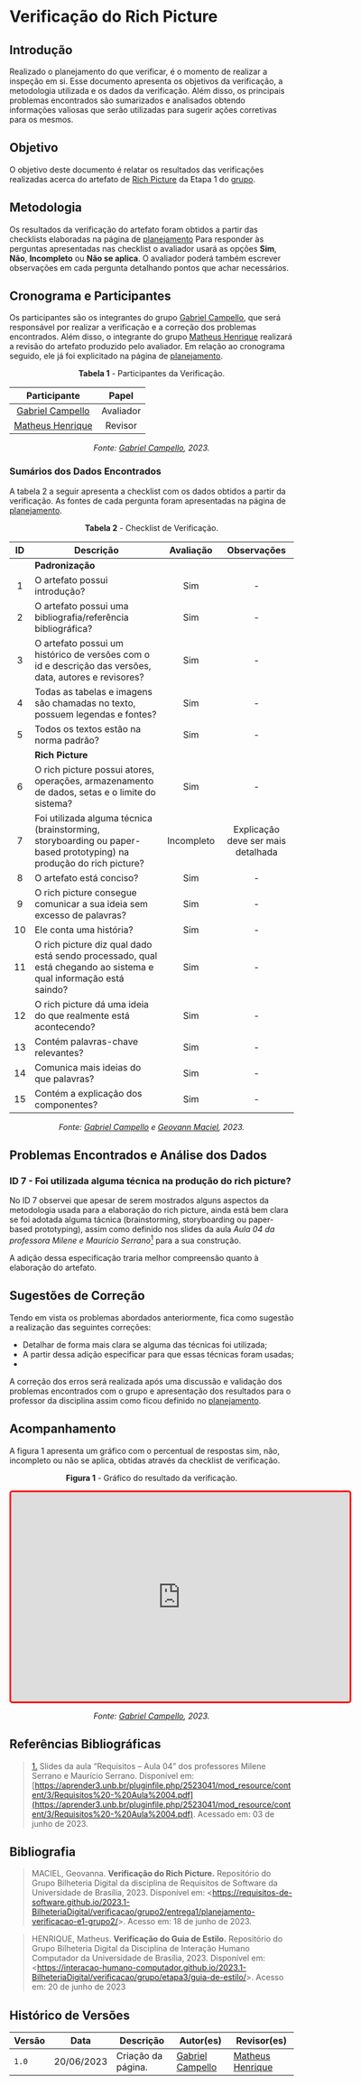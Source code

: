 # Verificação do Rich Picture

## Introdução

Realizado o planejamento do que verificar, é o momento de realizar a inspeção em si. Esse documento apresenta os objetivos da verificação, a metodologia utilizada e os dados da verificação. Além disso, os principais problemas encontrados são sumarizados e analisados obtendo informações valiosas que serão utilizadas para sugerir ações corretivas para os mesmos.

## Objetivo

O objetivo deste documento é relatar os resultados das verificações realizadas acerca do artefato de [Rich Picture](https://requisitos-de-software.github.io/2023.1-BilheteriaDigital/rastreabilidade/rich_picture/) da Etapa 1 do [grupo](https://github.com/Interacao-Humano-Computador/2023.1-BilheteriaDigital).

## Metodologia

Os resultados da verificação do artefato foram obtidos a partir das checklists elaboradas na página de [planejamento](../entrega1/planejamento-verificacao-e1-grupo.md) Para responder às perguntas apresentadas nas checklist o avaliador usará as opções **Sim**, **Não**, **Incompleto** ou **Não se aplica**. O avaliador poderá também escrever observações em cada pergunta detalhando pontos que achar necessários.

## Cronograma e Participantes

Os participantes são os integrantes do grupo [Gabriel Campello](https://github.com/G16C), que será responsável por realizar a verificação e a correção dos problemas encontrados. Além disso, o integrante do grupo [Matheus Henrique](https://github.com/mathonaut) realizará a revisão do artefato produzido pelo avaliador. Em relação ao cronograma seguido, ele já foi explicitado na página de [planejamento](../entrega1/planejamento-verificacao-e1-grupo.md).

<center>

**Tabela 1** - Participantes da Verificação.

|                   Participante                   |   Papel   |
| :----------------------------------------------: | :-------: |
|  [Gabriel Campello](ttps://github.com/G16C)| Avaliador |
| [Matheus Henrique](https://github.com/mathonaut) |  Revisor  |

_Fonte: [Gabriel Campello](https://github.com/G16C), 2023._

</center>

### Sumários dos Dados Encontrados

A tabela 2 a seguir apresenta a checklist com os dados obtidos a partir da verificação. As fontes de cada pergunta foram apresentadas na página de [planejamento](../entrega1/planejamento-verificacao-e1-grupo.md).

<center>

**Tabela 2** - Checklist de Verificação.

|  ID  | Descrição | Avaliação  | Observações |
| :--: | ------------------------------------------------------------------------------------------------------ | :--------: | :---------------------------------------: |
|      | **Padronização**                                                                                       |
|  1  | O artefato possui introdução? | Sim | - |
|  2  | O artefato possui uma bibliografia/referência bibliográfica? | Sim | - |
|  3  | O artefato possui um histórico de versões com o id e descrição das versões, data, autores e revisores? | Sim | - |
|  4  | Todas as tabelas e imagens são chamadas no texto, possuem legendas e fontes? | Sim | - |
|  5  | Todos os textos estão na norma padrão? | Sim | - | 
| | **Rich Picture** |
| 6 | O rich picture possui atores, operações, armazenamento de dados, setas e o limite do sistema?  | Sim | - |
| 7 | Foi utilizada alguma técnica (brainstorming, storyboarding ou paper-based prototyping) na produção do rich picture?| Incompleto | Explicação deve ser mais detalhada |
| 8 | O artefato está conciso? | Sim | - |
| 9 | O rich picture consegue comunicar a sua ideia sem excesso de palavras? | Sim | - |
| 10 | Ele conta uma história?  | Sim | - |
| 11 | O rich picture diz qual dado está sendo processado, qual está chegando ao sistema e qual informação está saindo?   | Sim | - |
| 12 | O rich picture dá uma ideia do que realmente está acontecendo?  | Sim | - |
| 13 | Contém palavras-chave relevantes? | Sim | - |
| 14 | Comunica mais ideias do que palavras?  | Sim | - |
| 15 | Contém a explicação dos componentes?  | Sim | - |                                         

_Fonte: [Gabriel Campello](https://github.com/G16C) e [Geovann Maciel](https://github.com/manuziny), 2023._

</center>

## Problemas Encontrados e Análise dos Dados

### ID 7 - Foi utilizada alguma técnica na produção do rich picture?

No ID 7 observei que apesar de serem mostrados alguns aspectos da metodologia usada para a elaboração do rich picture, ainda está bem clara se foi adotada alguma tácnica (brainstorming, storyboarding ou paper-based prototyping), assim como definido nos slides da aula _Aula 04 da professora Milene e Maurício Serrano_<a id=anchor_1 href="#REF1"><sup>1</sup></a> para a sua construção.   

A adição dessa especificação traria melhor compreensão quanto à elaboração do artefato. 

## Sugestões de Correção

Tendo em vista os problemas abordados anteriormente, fica como sugestão a realização das seguintes correções:

- Detalhar de forma mais clara se alguma das técnicas foi utilizada;
- A partir dessa adição especificar para que essas técnicas foram usadas;
- 
A correção dos erros será realizada após uma discussão e validação dos problemas encontrados com o grupo e apresentação dos resultados para o professor da disciplina assim como ficou definido no [planejamento](../entrega1/planejamento-verificacao-e1-grupo.md).

## Acompanhamento

A figura 1 apresenta um gráfico com o percentual de respostas sim, não, incompleto ou não se aplica, obtidas através da checklist de verificação.

<center>

**Figura 1** - Gráfico do resultado da verificação.

<iframe style="border-radius: 5px; border:3px solid red" width="600" height="371" seamless frameborder="0" scrolling="no" src="https://docs.google.com/spreadsheets/d/e/2PACX-1vS9WdDDy1_irqWIEXqr5sZeNEzN6WcuhfhOIFLuF9ppC0jHZqxNv-F6YKBTTAt3vq2UOUFXr3eELfXS/pubchart?oid=55592912&amp;format=interactive"></iframe>

_Fonte: [Gabriel Campello](https://github.com/G16C), 2023._

</center>

## Referências Bibliográficas

> <a id="REF1" href="#anchor_1">1.</a> Slides da aula “Requisitos – Aula 04” dos professores Milene Serrano e Maurício Serrano. Disponível em: [https://aprender3.unb.br/pluginfile.php/2523041/mod_resource/content/3/Requisitos%20-%20Aula%2004.pdf](https://aprender3.unb.br/pluginfile.php/2523041/mod_resource/content/3/Requisitos%20-%20Aula%2004.pdf). Acessado em: 03 de junho de 2023.

## Bibliografia

> MACIEL, Geovanna. **Verificação do Rich Picture.** Repositório do Grupo Bilheteria Digital da disciplina de Requisitos de Software da Universidade de Brasília, 2023. Disponível em: <<https://requisitos-de-software.github.io/2023.1-BilheteriaDigital/verificacao/grupo2/entrega1/planejamento-verificacao-e1-grupo2/>>. Acesso em: 18 de junho de 2023.

> HENRIQUE, Matheus. **Verificação do Guia de Estilo.** Repositório do Grupo Bilheteria Digital da Disciplina de Interação Humano Computador da Universidade de Brasília, 2023. Disponível em: <<https://interacao-humano-computador.github.io/2023.1-BilheteriaDigital/verificacao/grupo/etapa3/guia-de-estilo/>>. Acesso em: 20 de junho de 2023

## Histórico de Versões

| Versão | Data       | Descrição          | Autor(es)                                        | Revisor(es)                                      |
| ------ | ---------- | ------------------ | ------------------------------------------------ | ------------------------------------------------ |
| `1.0`  | 20/06/2023 | Criação da página. | [Gabriel Campello](https://github.com/G16C) |  [Matheus Henrique](https://github.com/mathonaut)|